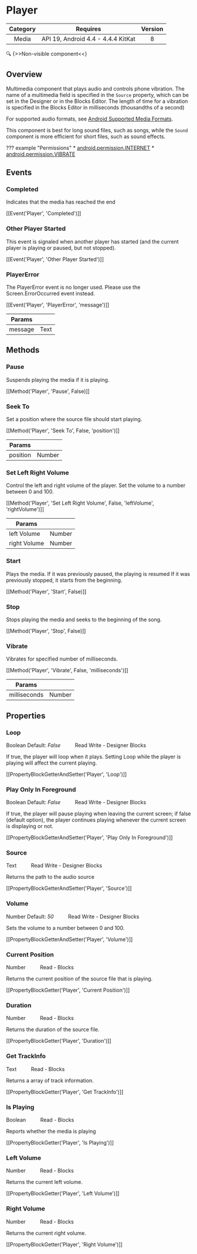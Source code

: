 # Player

| Category | Requires | Version |
|:--------:|:-------:|:--------:|
|Media|API 19, Android 4.4 - 4.4.4 KitKat|8|

:mag: {>>Non-visible component<<}

## Overview

Multimedia component that plays audio and controls phone vibration. The name of a multimedia field is specified in the `` Source `` property, which can be set in the Designer or in the Blocks Editor. The length of time for a vibration is specified in the Blocks Editor in milliseconds (thousandths of a second)

For supported audio formats, see <a href="http://developer.android.com/guide/appendix/media-formats.html" target="_blank">Android Supported Media Formats</a>.

This component is best for long sound files, such as songs, while the `` Sound `` component is more efficient for short files, such as sound effects.

??? example "Permissions"
    * [android.permission.INTERNET](https://developer.android.com/reference/android/Manifest.permission.html#android.permission.INTERNET)
    * [android.permission.VIBRATE](https://developer.android.com/reference/android/Manifest.permission.html#android.permission.VIBRATE)


## Events

### Completed

Indicates that the media has reached the end

[[Event('Player', 'Completed')]]

### Other Player Started

This event is signaled when another player has started (and the current player is playing or paused, but not stopped).

[[Event('Player', 'Other Player Started')]]

### PlayerError

The PlayerError event is no longer used. Please use the Screen.ErrorOccurred event instead.

[[Event('Player', 'PlayerError', 'message')]]

| Params | []() |
|--------|------|
|message|<span class="chip chip-text">Text</span>|


## Methods

### Pause

Suspends playing the media if it is playing.

[[Method('Player', 'Pause', False)]]

### Seek To

Set a position where the source file should start playing.

[[Method('Player', 'Seek To', False, 'position')]]

| Params | []() |
|--------|------|
|position|<span class="chip chip-number">Number</span>|


### Set Left Right Volume

Control the left and right volume of the player. Set the volume to a number between 0 and 100.

[[Method('Player', 'Set Left Right Volume', False, 'leftVolume', 'rightVolume')]]

| Params | []() |
|--------|------|
|left Volume|<span class="chip chip-number">Number</span>|
|right Volume|<span class="chip chip-number">Number</span>|


### Start

Plays the media. If it was previously paused, the playing is resumed
If it was previously stopped, it starts from the beginning.

[[Method('Player', 'Start', False)]]

### Stop

Stops playing the media and seeks to the beginning of the song.

[[Method('Player', 'Stop', False)]]

### Vibrate

Vibrates for specified number of milliseconds.

[[Method('Player', 'Vibrate', False, 'milliseconds')]]

| Params | []() |
|--------|------|
|milliseconds|<span class="chip chip-number">Number</span>|


## Properties

### Loop

<span class="chip chip-boolean">Boolean</span> <span class="chip chip-boolean">Default: <i>False</i></span>&nbsp;&nbsp;&nbsp;&nbsp;&nbsp;&nbsp;&nbsp;&nbsp;&nbsp;&nbsp;<span class="chip chip-rw">Read</span> <span class="chip chip-rw">Write</span> - <span class="chip chip-bd">Designer</span> <span class="chip chip-bd">Blocks</span> 

If true, the player will loop when it plays. Setting Loop while the player is playing will affect the current playing.

[[PropertyBlockGetterAndSetter('Player', 'Loop')]]

### Play Only In Foreground

<span class="chip chip-boolean">Boolean</span> <span class="chip chip-boolean">Default: <i>False</i></span>&nbsp;&nbsp;&nbsp;&nbsp;&nbsp;&nbsp;&nbsp;&nbsp;&nbsp;&nbsp;<span class="chip chip-rw">Read</span> <span class="chip chip-rw">Write</span> - <span class="chip chip-bd">Designer</span> <span class="chip chip-bd">Blocks</span> 

If true, the player will pause playing when leaving the current screen; if false (default option), the player continues playing whenever the current screen is displaying or not.

[[PropertyBlockGetterAndSetter('Player', 'Play Only In Foreground')]]

### Source

<span class="chip chip-text">Text</span>&nbsp;&nbsp;&nbsp;&nbsp;&nbsp;&nbsp;&nbsp;&nbsp;&nbsp;&nbsp;<span class="chip chip-rw">Read</span> <span class="chip chip-rw">Write</span> - <span class="chip chip-bd">Designer</span> <span class="chip chip-bd">Blocks</span> 

Returns the path to the audio source

[[PropertyBlockGetterAndSetter('Player', 'Source')]]

### Volume

<span class="chip chip-number">Number</span> <span class="chip chip-number">Default: <i>50</i></span>&nbsp;&nbsp;&nbsp;&nbsp;&nbsp;&nbsp;&nbsp;&nbsp;&nbsp;&nbsp;<span class="chip chip-rw">Read</span> <span class="chip chip-rw">Write</span> - <span class="chip chip-bd">Designer</span> <span class="chip chip-bd">Blocks</span> 

Sets the volume to a number between 0 and 100.

[[PropertyBlockGetterAndSetter('Player', 'Volume')]]

### Current Position

<span class="chip chip-number">Number</span>&nbsp;&nbsp;&nbsp;&nbsp;&nbsp;&nbsp;&nbsp;&nbsp;&nbsp;&nbsp;<span class="chip chip-rw">Read</span> - <span class="chip chip-bd">Blocks</span> 

Returns the current position of the source file that is playing.

[[PropertyBlockGetter('Player', 'Current Position')]]

### Duration

<span class="chip chip-number">Number</span>&nbsp;&nbsp;&nbsp;&nbsp;&nbsp;&nbsp;&nbsp;&nbsp;&nbsp;&nbsp;<span class="chip chip-rw">Read</span> - <span class="chip chip-bd">Blocks</span> 

Returns the duration of the source file.

[[PropertyBlockGetter('Player', 'Duration')]]

### Get TrackInfo

<span class="chip chip-text">Text</span>&nbsp;&nbsp;&nbsp;&nbsp;&nbsp;&nbsp;&nbsp;&nbsp;&nbsp;&nbsp;<span class="chip chip-rw">Read</span> - <span class="chip chip-bd">Blocks</span> 

Returns a array of track information.

[[PropertyBlockGetter('Player', 'Get TrackInfo')]]

### Is Playing

<span class="chip chip-boolean">Boolean</span>&nbsp;&nbsp;&nbsp;&nbsp;&nbsp;&nbsp;&nbsp;&nbsp;&nbsp;&nbsp;<span class="chip chip-rw">Read</span> - <span class="chip chip-bd">Blocks</span> 

Reports whether the media is playing

[[PropertyBlockGetter('Player', 'Is Playing')]]

### Left Volume

<span class="chip chip-number">Number</span>&nbsp;&nbsp;&nbsp;&nbsp;&nbsp;&nbsp;&nbsp;&nbsp;&nbsp;&nbsp;<span class="chip chip-rw">Read</span> - <span class="chip chip-bd">Blocks</span> 

Returns the current left volume.

[[PropertyBlockGetter('Player', 'Left Volume')]]

### Right Volume

<span class="chip chip-number">Number</span>&nbsp;&nbsp;&nbsp;&nbsp;&nbsp;&nbsp;&nbsp;&nbsp;&nbsp;&nbsp;<span class="chip chip-rw">Read</span> - <span class="chip chip-bd">Blocks</span> 

Returns the current right volume.

[[PropertyBlockGetter('Player', 'Right Volume')]]